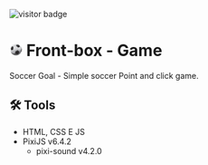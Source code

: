 ![visitor badge](https://visitor-badge.glitch.me/badge?page_id=github.com/DevAndreAkira/soccer_pixijs.visitor-badge)
# <img src="https://raw.githubusercontent.com/DevAndreAkira/soccer_pixijs/master/images/ball.png" alt="Icon" width="23" /> Front-box - Game

Soccer Goal - Simple soccer Point and click game.

## 🛠 Tools
- HTML, CSS E JS
- PixiJS v6.4.2
    - pixi-sound v4.2.0

<!-- 
## 👍 Feedback

Curtiu o projeto? Entre em contato [aqui](https://devandreakira.github.io/portfolio_devandreakira/contato).
-->

